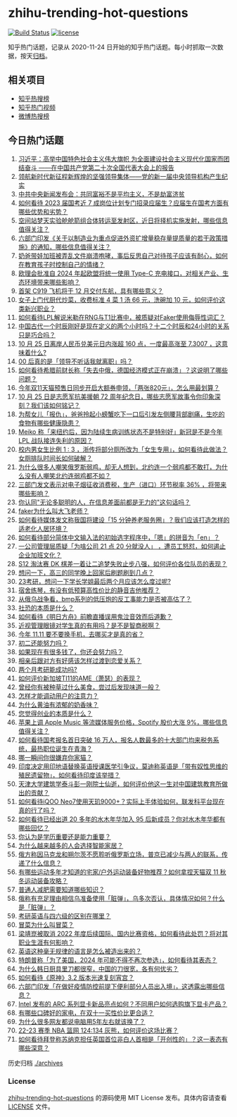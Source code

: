 # zhihu-trending-hot-questions

[![Build Status](https://github.com/justjavac/zhihu-trending-hot-questions/workflows/ci/badge.svg?branch=master)](https://github.com/justjavac/zhihu-trending-hot-questions/actions)
[![license](https://img.shields.io/github/license/justjavac/zhihu-trending-hot-questions)](https://github.com/justjavac/zhihu-trending-hot-questions/blob/master/LICENSE)

知乎热门话题，记录从 2020-11-24 日开始的知乎热门话题。每小时抓取一次数据，按天[归档](./archives)。

## 相关项目

- [知乎热搜榜](https://github.com/justjavac/zhihu-trending-top-search)
- [知乎热门视频](https://github.com/justjavac/zhihu-trending-hot-video)
- [微博热搜榜](https://github.com/justjavac/weibo-trending-hot-search)

## 今日热门话题

<!-- BEGIN -->
<!-- 最后更新时间 Wed Oct 26 2022 07:24:31 GMT+0800 (China Standard Time) -->

1. [习近平：高举中国特色社会主义伟大旗帜 为全面建设社会主义现代化国家而团结奋斗 ——在中国共产党第二十次全国代表大会上的报告](https://www.zhihu.com/question/577261715)
1. [领航新时代新征程新辉煌的坚强领导集体——党的新一届中央领导机构产生纪实](https://www.zhihu.com/question/576871363)
1. [中共中央新闻发布会：共同富裕不是平均主义，不是劫富济贫](https://www.zhihu.com/question/576641397)
1. [如何看待 2023 届国考近 7 成岗位计划专门招录应届生？应届生在国考方面有哪些优势和劣势？](https://www.zhihu.com/question/562056154)
1. [空间站梦天实验舱舱箭组合体转运至发射区，近日将择机实施发射，哪些信息值得关注？](https://www.zhihu.com/question/561635109)
1. [六部门印发《关于以制造业为重点促进外资扩增量稳存量提质量的若干政策措施》的通知，哪些信息值得关注？](https://www.zhihu.com/question/562061376)
1. [奶爸带娃加班被弄乱文件崩溃咆哮，事后反思自己对待孩子应该有耐心，如何在教育孩子时控制自己的情绪？](https://www.zhihu.com/question/561944295)
1. [欧理会批准自 2024 年起欧盟将统一使用 Type-C 充电接口，对相关产业、生态环境带来哪些影响？](https://www.zhihu.com/question/562002141)
1. [首架 C919 飞机将于 12 月交付东航，具有哪些意义？](https://www.zhihu.com/question/562279678)
1. [女子上门代厨代炒菜，收费标准 4 菜 1 汤 66 元，洗碗加 10 元，如何评价这类新兴职业？](https://www.zhihu.com/question/562316066)
1. [如何看待LPL解说米勒在RNG与T1比赛中，被质疑对Faker使用侮辱性词汇？](https://www.zhihu.com/question/562203351)
1. [中国古代一个时辰刚好是现在定义的两个小时吗？十二个时辰和24小时的关系只是巧合吗？](https://www.zhihu.com/question/385688800)
1. [10 月 25 日离岸人民币兑美元日内涨超 160 点，一度最高涨至 7.3007 ，这意味着什么?](https://www.zhihu.com/question/562076636)
1. [00 后真的是「领导不听话我就离职」吗？](https://www.zhihu.com/question/357004711)
1. [如何看待希腊前财长称「失去中俄，德国经济模式正在崩溃」？这说明了哪些问题？](https://www.zhihu.com/question/561746474)
1. [今年双11天猫预售日同步开启大额券申领，「两张820元」，怎么用最划算？](https://www.zhihu.com/question/562237592)
1. [10 月 25 日是志愿军抗美援朝 72 周年纪念日，哪些志愿军故事令你印象深刻？我们该如何铭记？](https://www.zhihu.com/question/561996217)
1. [为帮女儿「报仇」，爸爸拎起小螃蟹吃下一口后引发左侧腰背部剧痛，生吃的食物有哪些健康隐患？](https://www.zhihu.com/question/562114044)
1. [Meiko 称「来纽约后，因为陆续生病训练状态不是特别好」新冠是不是今年 LPL 战队接连失利的原因？](https://www.zhihu.com/question/562061912)
1. [校内男女生比例 1 : 3 ，浙传将部分厕所改为「女生专用」，如何看待此做法？女厕排队时间长如何破解？](https://www.zhihu.com/question/562093685)
1. [为什么很多人嘲笑俄罗斯弱鸡，却无人想到，北约连一个弱鸡都不敢打，为什么没有人嘲笑北约连弱鸡都不如？](https://www.zhihu.com/question/561825565)
1. [三部门发文表示对电子烟征收消费税，生产（进口）环节税率 36% ，将带来哪些影响？](https://www.zhihu.com/question/562221106)
1. [你认同"无论多聪明的人，在信息差面前都是无力的"这句话吗？](https://www.zhihu.com/question/560271326)
1. [faker为什么叫大飞老师？](https://www.zhihu.com/question/536051864)
1. [如何看待媒体发文称我国将建设「15 分钟养老服务圈」？我们应该打造怎样的适老化人居环境？](https://www.zhihu.com/question/562122939)
1. [如何看待部分简体中文输入法的初始选字程序中，「嗯」的拼音为「en」？](https://www.zhihu.com/question/554210152)
1. [一公司管理层质疑「为啥公司 21 点 20 分就没人」 ，遭员工怒怼，如何遏止企业加班文化？](https://www.zhihu.com/question/562087790)
1. [S12 淘汰赛 DK 棋差一着让二追梦失败止步八强，如何评价各位队员的表现？](https://www.zhihu.com/question/561637026)
1. [想问一下，高三的同学晚上回家后刷题刷到几点？](https://www.zhihu.com/question/554418667)
1. [23考研，想问一下学长学姐最后两个月应该怎么度过呢?](https://www.zhihu.com/question/560599143)
1. [宿舍练琴，有没有低预算高性价比的静音吉他推荐？](https://www.zhihu.com/question/559219053)
1. [从俄乌战争看，bmp系列的低压炮的反工事能力是否被高估了？](https://www.zhihu.com/question/555874179)
1. [社恐的本质是什么？](https://www.zhihu.com/question/359104641)
1. [如何看待《明日方舟》前瞻直播误用鬼泣音效而后道歉？](https://www.zhihu.com/question/561732162)
1. [近视管理眼镜对学生真的有用吗？是不是智商税啊？](https://www.zhihu.com/question/554461436)
1. [​今年 11.11 要不要换手机，去哪买才是真的省？](https://www.zhihu.com/question/562145786)
1. [初二还能努力吗？](https://www.zhihu.com/question/562239867)
1. [如果现在有很多钱了，你还会努力吗？](https://www.zhihu.com/question/560093455)
1. [相亲后跟对方有好感该怎样过渡到恋爱关系？](https://www.zhihu.com/question/556318824)
1. [两个月考研能成功吗?](https://www.zhihu.com/question/36943510)
1. [如何评价新加坡TI11的AME（萧瑟）的表现？](https://www.zhihu.com/question/561846782)
1. [曾经你有被种草过什么美食，尝过后发现味道一般？](https://www.zhihu.com/question/560581200)
1. [怎样才能调动用户的注意力？](https://www.zhihu.com/question/551010558)
1. [为什么黄油有浓郁的奶香味？](https://www.zhihu.com/question/560925888)
1. [您觉得创业的本质是什么？](https://www.zhihu.com/question/558100549)
1. [苹果上调 Apple Music 等流媒体服务价格，Spotify 股价大涨 9%，哪些信息值得关注？](https://www.zhihu.com/question/562114627)
1. [如何看待国考报名首日突破 16 万人，报名人数最多的十大部门均来税务系统，最热职位诞生在青海？](https://www.zhihu.com/question/562319324)
1. [哪一瞬间你很嫌弃你家猫？](https://www.zhihu.com/question/554889303)
1. [印度决定用印地语替换英语授课医学引争议，莫迪称英语是「带有奴性思维的殖民遗留物」，如何看待印度该举措？](https://www.zhihu.com/question/561872629)
1. [天津大学建筑学泰斗彭一刚院士仙逝，如何评价他这一生对中国建筑教育所做出的贡献？](https://www.zhihu.com/question/561666339)
1. [如何看待iQOO Neo7使用天玑9000+？实际上手体验如何，联发科平台现在真的行了吗？](https://www.zhihu.com/question/562204658)
1. [如何看待已经出道 20 多年的水木年华加入 95 后新成员？你对水木年华都有哪些回忆？](https://www.zhihu.com/question/562202871)
1. [你认为是学历重要还是能力重要？](https://www.zhihu.com/question/562244466)
1. [为什么越来越多的人会选择智能家居？](https://www.zhihu.com/question/448259722)
1. [俄方称因马克龙和朔尔茨不愿聆听俄罗斯立场，普京已减少与两人的联系，传递了什么信息？](https://www.zhihu.com/question/562057094)
1. [有哪些运动多年才知道的宅家/户外运动装备好物推荐？如何拿捏天猫双 11 秋冬运动装备攻略？](https://www.zhihu.com/question/561827916)
1. [普通人减肥需要知道哪些知识？](https://www.zhihu.com/question/319666472)
1. [俄称有充足理由相信乌准备使用「脏弹」，乌多次否认，具体情况如何？什么是「脏弹」？](https://www.zhihu.com/question/562050423)
1. [考研英语与四六级的区别在哪里？](https://www.zhihu.com/question/517248521)
1. [冒菜为什么叫冒菜？](https://www.zhihu.com/question/33972154)
1. [梁靖崑被取消 2022 年度后续国际、国内比赛资格，如何看待此处罚？将对其职业生涯有何影响？](https://www.zhihu.com/question/562097521)
1. [英语这种毫无规律的语言是怎么被造出来的？](https://www.zhihu.com/question/523005869)
1. [特朗普称「为了美国，2024 年可能不得不再次参选」，如何看待其表态？](https://www.zhihu.com/question/561923192)
1. [为什么韩日厨具里刀都很窄，中国的刀很宽，各有何优劣？](https://www.zhihu.com/question/21354796)
1. [如何看待《原神》3.2 版本光速复刻宵宫？](https://www.zhihu.com/question/561708090)
1. [六部门印发「在做好疫情防控前提下便利部分人员出入境」，这透露出哪些信息？](https://www.zhihu.com/question/562059696)
1. [Intel 发布的 ARC 系列显卡新品亮点如何？不同用户如何选购旗下显卡产品？](https://www.zhihu.com/question/561964125)
1. [有哪些口碑好的家电，在双十一买性价比更合适？](https://www.zhihu.com/question/561970810)
1. [为什么很多网友都说电脑用5年左右就该换了？](https://www.zhihu.com/question/521171582)
1. [22-23 赛季 NBA 篮网 124:134 灰熊，如何评价这场比赛？](https://www.zhihu.com/question/562046565)
1. [如何看待拜登称苏纳克担任英国首位非白人首相是「开创性的」？这一表态有哪些深意？](https://www.zhihu.com/question/562052374)

<!-- END -->

历史归档 [./archives](./archives)

### License

[zhihu-trending-hot-questions](https://github.com/justjavac/zhihu-trending-hot-questions)
的源码使用 MIT License 发布。具体内容请查看 [LICENSE](./LICENSE) 文件。
